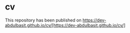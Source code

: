 # cv
This repository has been published on
https://dev-abdulbasit.github.io/cv/[https://dev-abdulbasit.github.io/cv/]
